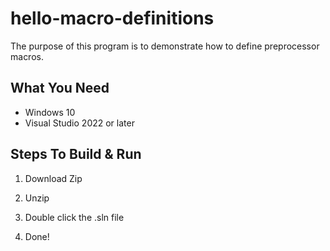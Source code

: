 # hello-macro-definitions
The purpose of this program is to demonstrate how to define preprocessor macros.

## What You Need
* Windows 10
* Visual Studio 2022 or later

## Steps To Build & Run
1. Download Zip

2. Unzip

3. Double click the .sln file

4. Done!
